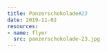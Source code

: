 ```yaml
---
title: Panzerschokolade#23
date: 2019-11-02
resources:
- name: flyer
  src: panzerschokolade-23.jpg
---
```

